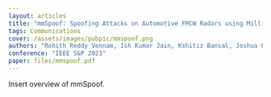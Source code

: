```yaml
---
layout: articles
title: "mmSpoof: Spoofing Attacks on Automotive FMCW Radars using Millimeter-wave Reflect Array"
tags: Communications
cover: /assets/images/pubpic/mmspoof.png
authors: "Rohith Reddy Vennam, Ish Kumar Jain, Kshitiz Bansal, Joshua Orozco, Puja Shukla, Aanjhan Ranganathan, Dinesh Bharadia"
conference: "IEEE S&P 2023"
paper: files/mmspoof.pdf
---
```


Insert overview of mmSpoof.